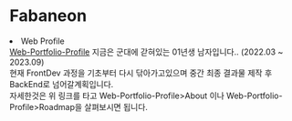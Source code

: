 <link rel="stylesheet" src="style.css">
<p>
  <h1 id ="title">Fabaneon</h1>
    <li>Web Profile</li>
    <a href="https://fabaneon.github.io/Portfolio-Profile_Website/">Web-Portfolio-Profile</a>
    지금은 군대에 갇혀있는 01년생 남자입니다.. (2022.03 ~ 2023.09) <br>
    현재 FrontDev 과정을 기초부터 다시 닦아가고있으며 중간 최종 결과물 제작 후 BackEnd로 넘어갈계획입니다. <br>
    자세한것은 위 링크를 타고 Web-Portfolio-Profile>About 이나 Web-Portfolio-Profile>Roadmap을 살펴보시면 됩니다. <br>
</p>

<!--
**fabaneon/Fabaneon** is a ✨ _special_ ✨ repository because its `README.md` (this file) appears on your GitHub profile.

Here are some ideas to get you started:

- 🔭 I’m currently working on ...
- 🌱 I’m currently learning ...
- 👯 I’m looking to collaborate on ...
- 🤔 I’m looking for help with ...
- 💬 Ask me about ...
- 📫 How to reach me: ...
- 😄 Pronouns: ...
- ⚡ Fun fact: ...
-->
